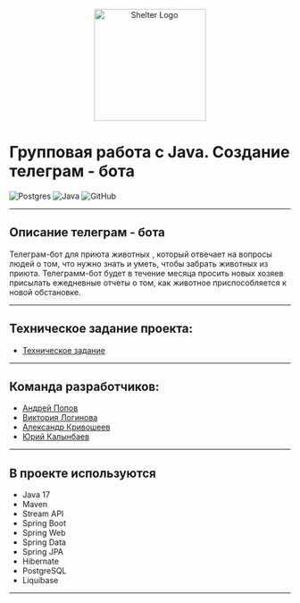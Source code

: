 <p align="center"> 
<img src="https://rayfund.ru/wp-content/uploads/2015/05/logo_house.png" width="200" alt="Shelter Logo">
</p>


# Групповая работа с Java. Создание телеграм - бота
![Postgres](https://img.shields.io/badge/postgres-%23316192.svg?style=for-the-badge&logo=postgresql&logoColor=white)
![Java](https://img.shields.io/badge/java-%23ED8B00.svg?style=for-the-badge&logo=java&logoColor=white)
![GitHub](https://img.shields.io/badge/github-%23121011.svg?style=for-the-badge&logo=github&logoColor=white)
___

## Описание телеграм - бота
Телеграм-бот для приюта животных , который отвечает на вопросы людей о том, что нужно знать и уметь, чтобы забрать животных из приюта.
Телеграмм-бот будет в течение месяца просить новых хозяев присылать ежедневные отчеты о том, как животное приспособляется к новой обстановке.
___
## Техническое задание проекта:
- [Техническое задание](https://skyengpublic.notion.site/47bcac1b049f4af6b351e2ab5d05afb4)
___
## Команда разработчиков:
- [Андрей Попов](https://github.com/zalex14)
- [Виктория Логинова](https://github.com/sillyEjevika)
- [Александр Кривошеев](https://github.com/Grinvald1503)
- [Юрий Калынбаев](https://github.com/YURIYKALYNBAEV)
___
## В проекте используются
  - Java 17
  - Maven
  - Stream API
  - Spring Boot
  - Spring Web
  - Spring Data
  - Spring JPA
  - Hibernate
  - PostgreSQL
  - Liquibase
___
